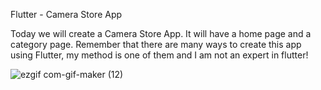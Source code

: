 Flutter - Camera Store App

Today we will create a Camera Store App. It will have a home page and a category page. Remember that there are many ways to create this app using Flutter, my method is one of them and I am not an expert in flutter!

![ezgif com-gif-maker (12)](https://user-images.githubusercontent.com/76742671/115147059-dd4cc580-a061-11eb-867e-a5612737ab75.gif)
